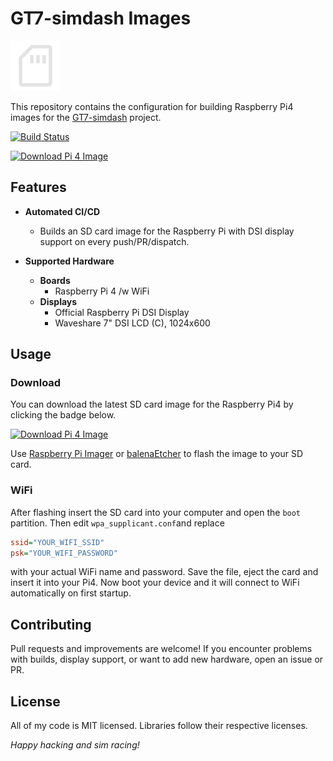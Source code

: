 # GT7-simdash Images

<picture>
  <source srcset="assets/sd_card_light.svg" media="(prefers-color-scheme: dark)">
  <source srcset="assets/sd_card_dark.svg" media="(prefers-color-scheme: light)">
  <img src="assets/sd_card_light.svg" alt="SD Card">
</picture>

This repository contains the configuration for building Raspberry Pi4 images for the [GT7-simdash](https://github.com/chrshdl/gt7-simdash) project.

[![Build Status](https://github.com/chrshdl/gt7-simdash-rpi/actions/workflows/buildroot.yml/badge.svg)](https://github.com/chrshdl/gt7-simdash-rpi/actions/workflows/buildroot.yml)

[![Download Pi 4 Image](https://img.shields.io/badge/download-pi4--image-blue?logo=raspberry-pi)](https://github.com/chrshdl/gt7-simdash-rpi/releases/download/latest/sdcard-raspberrypi4.img)

## Features

- **Automated CI/CD**
  - Builds an SD card image for the Raspberry Pi with DSI display support on every push/PR/dispatch.

- **Supported Hardware**
  - **Boards**
    - Raspberry Pi 4 /w WiFi
  - **Displays**
    - Official Raspberry Pi DSI Display
    - Waveshare 7" DSI LCD (C), 1024x600

## Usage

### Download
You can download the latest SD card image for the Raspberry Pi4 by clicking the badge below.

[![Download Pi 4 Image](https://img.shields.io/badge/download-pi4--image-blue?logo=raspberry-pi)](https://github.com/chrshdl/gt7-br2-external/releases/download/latest/sdcard-raspberrypi4.img)

Use [Raspberry Pi Imager](https://www.raspberrypi.com/software/) or [balenaEtcher](https://www.balena.io/etcher/) to flash the image to your SD card.

### WiFi
After flashing insert the SD card into your computer and open the `boot` partition. Then edit `wpa_supplicant.conf`and replace

```ini
ssid="YOUR_WIFI_SSID"
psk="YOUR_WIFI_PASSWORD"
```

with your actual WiFi name and password. Save the file, eject the card and insert it into your Pi4. Now boot your device and it will connect to WiFi automatically on first startup.

## Contributing
Pull requests and improvements are welcome! If you encounter problems with builds, display support, or want to add new hardware, open an issue or PR.

## License
All of my code is MIT licensed. Libraries follow their respective licenses.


_Happy hacking and sim racing!_
